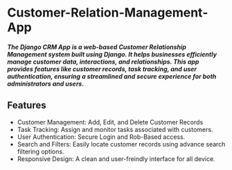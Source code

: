 # Customer-Relation-Management-App
##### The Django CRM App is a web-based Customer Relationship Management system built using Django. It helps businesses efficiently manage customer data, interactions, and relationships. This app provides features like customer records, task tracking, and user authentication, ensuring a streamlined and secure experience for both administrators and users.

## Features
  - Customer Management: Add, Edit, and Delete Customer Records
  - Task Tracking: Assign and monitor tasks associated with customers.
  - User Authentication: Secure Login and Rob-Based access.
  - Search and Filters: Easily locate customer records using advance search filtering options.
  - Responsive Design: A clean and user-freindly interface for all device.
